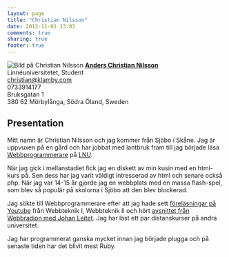 ```yaml
---
layout: page
title: "Christian Nilsson"
date: 2012-11-01 13:03
comments: true
sharing: true
footer: true
---
```


<div id="hcard-Christian-Anders-Nilsson" class="vcard">
 <img src="http://www.gravatar.com/avatar/9111d52badda5eb1be20947fe3a49d79?s=120" alt="Bild på Christian Nilsson" class="photo"/>
 <a class="url fn n" href="http://www.klamby.com"><strong><span class="additional-name">Anders</span> <span class="given-name">Christian</span> <span class="family-name">Nilsson</span></strong></a>
 <div><span class="org">Linnéuniversitetet</span>, <span class="role">Student</span></div>
 <a class="email" href="mailto:christian@klamby.com">christian@klamby.com</a>
 <div class="tel">0733914177</div>

 <div class="adr">
  <div class="street-address">Bruksgatan 1</div>
  <span class="postal-code">380 62</span> 
  <span class="locality">Mörbylånga</span>, 
  <span class="region">Södra Öland</span>, 
  <span class="country-name">Sweden</span>
 </div>
</div>

## Presentation

Mitt namn är Christian Nilsson och jag kommer från Sjöbo i Skåne. Jag är uppvuxen på en gård och har jobbat med lantbruk fram till jag började läsa [Webbprogrammerare](http://www.webbprogrammerare.se/) på [LNU](http://www.lnu.se/). 

När jag gick i mellanstadiet fick jag en diskett av min kusin med en html-kurs på. Sen dess har jag varit väldigt intresserad av html och senare också php. När jag var 14-15 år gjorde jag en webbplats med en massa flash-spel, som blev så populär på skolorna i Sjöbo att den blev blockerad.

Jag sökte till Webbprogrammerare efter att jag hade sett [föreläsningar på Youtube](http://www.youtube.com/user/leitet) från Webbteknik I, Webbteknik II och hört [avsnittet från Webbradion med Johan Leitet](http://webbradion.net/avsnitt/38). Jag har läst ett par distanskurser på andra universitet.

Jag har programmerat ganska mycket innan jag började plugga och på senaste tiden har det blivit mest Ruby.
